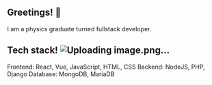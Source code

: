 ## Greetings! 👋

I am a physics graduate turned fullstack developer.

## Tech stack! ![Uploading image.png…]()


Frontend: React, Vue, JavaScript, HTML, CSS
Backend: NodeJS, PHP, Django
Database: MongoDB, MariaDB
